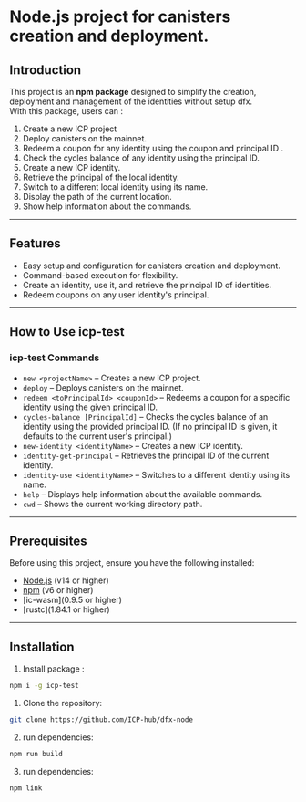 # Node.js project for canisters creation and deployment.

## Introduction  

This project is an **npm package** designed to simplify the creation, deployment and management of the identities without setup dfx.  
With this package, users can :  
1. Create a new ICP project
2. Deploy canisters on the mainnet.  
3. Redeem a coupon for any identity using the coupon and principal ID .
4. Check the cycles balance of any identity using the principal ID.
5. Create a new ICP identity.
6. Retrieve the principal of the local identity.
7. Switch to a different local identity using its name.
8. Display the path of the current location.
9. Show help information about the commands.

---  

## Features  

- Easy setup and configuration for canisters creation and deployment.  
- Command-based execution for flexibility.  
- Create an identity, use it, and retrieve the principal ID of identities.
- Redeem coupons on any user identity's principal.

---  

## How to Use icp-test  

### icp-test Commands  

- `new <projectName>` – Creates a new ICP project.  
- `deploy` – Deploys canisters on the mainnet.  
- `redeem <toPrincipalId> <couponId>` – Redeems a coupon for a specific identity using the given principal ID.  
- `cycles-balance [PrincipalId]` – Checks the cycles balance of an identity using the provided principal ID. (If no principal ID is given, it defaults to the current user's principal.)  
- `new-identity <identityName>` – Creates a new ICP identity.  
- `identity-get-principal` – Retrieves the principal ID of the current identity.  
- `identity-use <identityName>` – Switches to a different identity using its name.  
- `help` – Displays help information about the available commands.  
- `cwd` – Shows the current working directory path.  


---  


## Prerequisites  

Before using this project, ensure you have the following installed:  

- [Node.js](https://nodejs.org/) (v14 or higher)  
- [npm](https://www.npmjs.com/) (v6 or higher)  
- [ic-wasm](0.9.5 or higher)
- [rustc](1.84.1 or higher)

---  

## Installation  

1. Install package :  
 ```bash  
 npm i -g icp-test
```
1. Clone the repository: 
 ```bash  
 git clone https://github.com/ICP-hub/dfx-node
```

2. run dependencies:  
 ```bash  
 npm run build
```
3. run dependencies:  
 ```bash  
 npm link 
```
